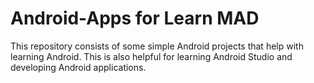 # Android-Apps for Learn MAD
This repository consists of some simple Android projects that help with learning Android. This is also helpful for learning Android Studio and developing Android applications.
